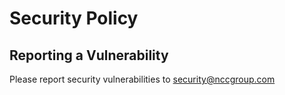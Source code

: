 # Security Policy

## Reporting a Vulnerability

Please report security vulnerabilities to security@nccgroup.com
